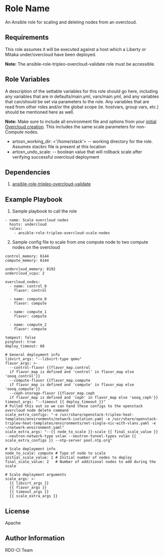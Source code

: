 Role Name
=========

An Ansible role for scaling and deleting nodes from an overcloud.

Requirements
------------

This role assumes it will be executed against a host which a Liberty or Mitaka under/overcloud have been deployed.

**Note:** The ansible-role-tripleo-overcloud-validate role must be accessible.

Role Variables
--------------

A description of the settable variables for this role should go here, including any variables that are in defaults/main.yml, vars/main.yml, and any variables that can/should be set via parameters to the role. Any variables that are read from other roles and/or the global scope (ie. hostvars, group vars, etc.) should be mentioned here as well.

**Note:** Make sure to include all environment file and options from your [initial Overcloud creation](https://access.redhat.com/documentation/en-US/Red_Hat_Enterprise_Linux_OpenStack_Platform/7/html/Director_Installation_and_Usage/sect-Scaling_the_Overcloud.html#sect-Adding_Compute_or_Ceph_Storage_Nodes). This includes the same scale parameters for non-Compute nodes.

- artosn_working_dir: <'/home/stack'> -- working directory for the role. Assumes stackrc file is present at this location
- artosn_undo_scale: <true> -- boolean value that will rollback scale after verifying successful overcloud deployment


Dependencies
------------

1. [ansible-role-tripleo-overcloud-validate](https://github.com/redhat-openstack/ansible-role-tripleo-overcloud-validate)

Example Playbook
----------------

  1. Sample playbook to call the role

    - name: Scale overcloud nodes
      hosts: undercloud
      roles:
        - ansible-role-tripleo-overcloud-scale-nodes

  2. Sample config file to scale from one compute node to two compute nodes on the overcloud

    control_memory: 6144
    compute_memory: 6144

    undercloud_memory: 8192
    undercloud_vcpu: 2

    overcloud_nodes:
      - name: control_0
        flavor: control

      - name: compute_0
        flavor: compute

      - name: compute_1
        flavor: compute

      - name: compute_2
        flavor: compute

    tempest: false
    pingtest: true
    deploy_timeout: 60

    # General deployment info
    libvirt_args: "--libvirt-type qemu"
    flavor_args: >-
      --control-flavor {{flavor_map.control
      if flavor_map is defined and 'control' in flavor_map else 'oooq_control'}}
      --compute-flavor {{flavor_map.compute
      if flavor_map is defined and 'compute' in flavor_map else 'oooq_compute'}}
      --ceph-storage-flavor {{flavor_map.ceph
      if flavor_map is defined and 'ceph' in flavor_map else 'oooq_ceph'}}
    timeout_args: "--timeout {{ deploy_timeout }}"
    # Pulled this out so we can hand these configs to the openstack overcloud node delete command
    scale_extra_configs: "-e /usr/share/openstack-tripleo-heat-templates/environments/network-isolation.yaml -e /usr/share/openstack-tripleo-heat-templates/environments/net-single-nic-with-vlans.yaml -e ~/network-environment.yaml"
    scale_extra_args: "--{{ node_to_scale }}-scale {{ final_scale_value }} --neutron-network-type vxlan --neutron-tunnel-types vxlan {{ scale_extra_configs }} --ntp-server pool.ntp.org"

    # Scale deployment info
    node_to_scale: compute # Type of node to scale
    initial_scale_value: 1 # Initial number of nodes to deploy
    final_scale_value: 2   # Number of additional nodes to add during the scale

    # Scale deployment arguments
    scale_args: >-
      {{ libvirt_args }}
      {{ flavor_args }}
      {{ timeout_args }}
      {{ scale_extra_args }}

License
-------

Apache

Author Information
------------------

RDO-CI Team